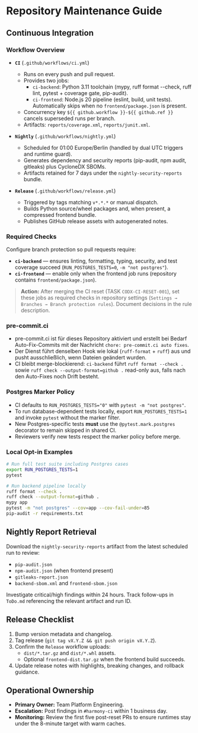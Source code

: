 # Repository Maintenance Guide

## Continuous Integration

### Workflow Overview
- **`CI`** (`.github/workflows/ci.yml`)
  - Runs on every push and pull request.
  - Provides two jobs:
    - `ci-backend`: Python 3.11 toolchain (mypy, ruff format --check, ruff lint, pytest + coverage gate, pip-audit).
    - `ci-frontend`: Node.js 20 pipeline (eslint, build, unit tests). Automatically skips when no `frontend/package.json` is present.
  - Concurrency key `${{ github.workflow }}-${{ github.ref }}` cancels superseded runs per branch.
  - Artifacts: `reports/coverage.xml`, `reports/junit.xml`.

- **`Nightly`** (`.github/workflows/nightly.yml`)
  - Scheduled for 01:00 Europe/Berlin (handled by dual UTC triggers and runtime guard).
  - Generates dependency and security reports (pip-audit, npm audit, gitleaks) plus CycloneDX SBOMs.
  - Artifacts retained for 7 days under the `nightly-security-reports` bundle.

- **`Release`** (`.github/workflows/release.yml`)
  - Triggered by tags matching `v*.*.*` or manual dispatch.
  - Builds Python source/wheel packages and, when present, a compressed frontend bundle.
  - Publishes GitHub release assets with autogenerated notes.

### Required Checks
Configure branch protection so pull requests require:
- **`ci-backend`** — ensures linting, formatting, typing, security, and test coverage succeed (`RUN_POSTGRES_TESTS=0`, `-m "not postgres"`).
- **`ci-frontend`** — enable only when the frontend job runs (repository contains `frontend/package.json`).

> **Action:** After merging the CI reset (TASK `CODX-CI-RESET-001`), set these jobs as required checks in repository settings (`Settings → Branches → Branch protection rules`). Document decisions in the rule description.

### pre-commit.ci
- pre-commit.ci ist für dieses Repository aktiviert und erstellt bei Bedarf Auto-Fix-Commits mit der Nachricht `chore: pre-commit.ci auto fixes`.
- Der Dienst führt denselben Hook wie lokal (`ruff-format` + `ruff`) aus und pusht ausschließlich, wenn Dateien geändert wurden.
- CI bleibt merge-blockierend: `ci-backend` führt `ruff format --check .` sowie `ruff check --output-format=github .` read-only aus, falls nach den Auto-Fixes noch Drift besteht.

### Postgres Marker Policy
- CI defaults to `RUN_POSTGRES_TESTS="0"` with `pytest -m "not postgres"`.
- To run database-dependent tests locally, export `RUN_POSTGRES_TESTS=1` and invoke `pytest` without the marker filter.
- New Postgres-specific tests **must** use the `@pytest.mark.postgres` decorator to remain skipped in shared CI.
- Reviewers verify new tests respect the marker policy before merge.

### Local Opt-in Examples
```bash
# Run full test suite including Postgres cases
export RUN_POSTGRES_TESTS=1
pytest

# Run backend pipeline locally
ruff format --check .
ruff check --output-format=github .
mypy app
pytest -m "not postgres" --cov=app --cov-fail-under=85
pip-audit -r requirements.txt
```

## Nightly Report Retrieval
Download the `nightly-security-reports` artifact from the latest scheduled run to review:
- `pip-audit.json`
- `npm-audit.json` (when frontend present)
- `gitleaks-report.json`
- `backend-sbom.xml` and `frontend-sbom.json`

Investigate critical/high findings within 24 hours. Track follow-ups in `ToDo.md` referencing the relevant artifact and run ID.

## Release Checklist
1. Bump version metadata and changelog.
2. Tag release (`git tag vX.Y.Z && git push origin vX.Y.Z`).
3. Confirm the `Release` workflow uploads:
   - `dist/*.tar.gz` and `dist/*.whl` assets.
   - Optional `frontend-dist.tar.gz` when the frontend build succeeds.
4. Update release notes with highlights, breaking changes, and rollback guidance.

## Operational Ownership
- **Primary Owner:** Team Platform Engineering.
- **Escalation:** Post findings in `#harmony-ci` within 1 business day.
- **Monitoring:** Review the first five post-reset PRs to ensure runtimes stay under the 8-minute target with warm caches.
